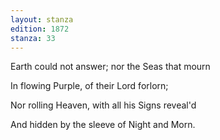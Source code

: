 ```yaml
---
layout: stanza
edition: 1872
stanza: 33
---
```


Earth could not answer; nor the Seas that mourn

In flowing Purple, of their Lord forlorn;

Nor rolling Heaven, with all his Signs reveal'd

And hidden by the sleeve of Night and Morn.